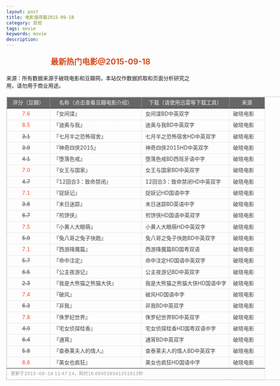 ```yaml
---
layout: post
title: 电影值得看2015-09-18
category: 其他
tags: movie
keywords: movie 
description: 
---
```

<h2 style="text-align:center;color:#D54E21;margin:20px auto">最新热门电影@2015-09-18</h2>
<div>来源：所有数据来源于破晓电影和豆瓣网，本站仅作数据抓取和页面分析研究之用，请勿用于商业用途。</div>
<table id="movietb">
   <thead>
     <tr>
       <td width="100px">评分（豆瓣）</td>
       <td width="230px">名称（点击查看豆瓣电影介绍）</td>
       <td>下载（请使用迅雷等下载工具）</td>
       <td width="80px">来源</td>
     </tr>
   </thead>
   <tbody>
    <tr><td><a class="grade_good" href="http://movie.douban.com/subject/25752261/collections" target="_blank">7.6</a></td>      <td>『<a class="movie" href="http://movie.douban.com/subject/25752261/" target="_blank">女间谍</a>』</td>      <td><a class="dllink" href="ftp://7:7@p13.poxiao.com:8202/[www.poxiao.com破晓电影]女间谍BD中英双字.rmvb" target="_blank">女间谍BD中英双字</a></td>      <td><a class="dlsource" href="http://www.poxiao.com/movie/38855.html" target="_blank">破晓电影</a><br /></td>    </tr>    <tr><td><a class="grade_good" href="http://movie.douban.com/subject/25850103/collections" target="_blank">8.5</a></td>      <td>『<a class="movie" href="http://movie.douban.com/subject/25850103/" target="_blank">迪奥与我</a>』</td>      <td><a class="dllink" href="ftp://6:6@p13.poxiao.com:8202/[www.poxiao.com破晓电影]迪奥与我BD中英双字.rmvb" target="_blank">迪奥与我BD中英双字</a></td>      <td><a class="dlsource" href="http://www.poxiao.com/movie/38852.html" target="_blank">破晓电影</a><br /></td>    </tr>    <tr><td><a class="grade_bad" href="http://movie.douban.com/subject/26344993/collections" target="_blank">3.1</a></td>      <td>『<a class="movie" href="http://movie.douban.com/subject/26344993/" target="_blank">七月半之恐怖宿舍</a>』</td>      <td><a class="dllink" href="ftp://5:5@p13.poxiao.com:8202/[www.poxiao.com破晓电影]七月半之恐怖宿舍HD中英双字.mp4" target="_blank">七月半之恐怖宿舍HD中英双字</a></td>      <td><a class="dlsource" href="http://www.poxiao.com/movie/38851.html" target="_blank">破晓电影</a><br /></td>    </tr>    <tr><td><a class="grade_bad" href="http://movie.douban.com/subject/4014396/collections" target="_blank">3.9</a></td>      <td>『<a class="movie" href="http://movie.douban.com/subject/4014396/" target="_blank">神奇四侠2015</a>』</td>      <td><a class="dllink" href="ftp://4:4@p13.poxiao.com:8202/[www.poxiao.com破晓电影]神奇四侠2015HD中英双字.rmvb" target="_blank">神奇四侠2015HD中英双字</a></td>      <td><a class="dlsource" href="http://www.poxiao.com/movie/38850.html" target="_blank">破晓电影</a><br /></td>    </tr>    <tr><td><a class="grade_bad" href="http://movie.douban.com/subject/5110302/collections" target="_blank">4.1</a></td>      <td>『<a class="movie" href="http://movie.douban.com/subject/5110302/" target="_blank">堕落色戒</a>』</td>      <td><a class="dllink" href="ftp://3:3@p13.poxiao.com:8202/[www.poxiao.com破晓电影]堕落色戒BD西班牙语中字.mkv" target="_blank">堕落色戒BD西班牙语中字</a></td>      <td><a class="dlsource" href="http://www.poxiao.com/movie/38849.html" target="_blank">破晓电影</a><br /></td>    </tr>    <tr><td><a class="grade_good" href="http://movie.douban.com/subject/25806993/collections" target="_blank">7.0</a></td>      <td>『<a class="movie" href="http://movie.douban.com/subject/25806993/" target="_blank">女王与国家</a>』</td>      <td><a class="dllink" href="ftp://2:2@p13.poxiao.com:8202/[www.poxiao.com破晓电影]女王与国家BD中英双字.rmvb" target="_blank">女王与国家BD中英双字</a></td>      <td><a class="dlsource" href="http://www.poxiao.com/movie/38848.html" target="_blank">破晓电影</a><br /></td>    </tr>    <tr><td><a class="grade_bad" href="http://movie.douban.com/subject/26374776/collections" target="_blank">4.7</a></td>      <td>『<a class="movie" href="http://movie.douban.com/subject/26374776/" target="_blank">12回合3：致命禁闭</a>』</td>      <td><a class="dllink" href="ftp://1:1@p13.poxiao.com:8202/[www.poxiao.com破晓电影]12回合3：致命禁闭HD中英双字.rmvb" target="_blank">12回合3：致命禁闭HD中英双字</a></td>      <td><a class="dlsource" href="http://www.poxiao.com/movie/38847.html" target="_blank">破晓电影</a><br /></td>    </tr>    <tr><td><a class="grade_good" href="http://movie.douban.com/subject/25723907/collections" target="_blank">7.1</a></td>      <td>『<a class="movie" href="http://movie.douban.com/subject/25723907/" target="_blank">捉妖记</a>』</td>      <td><a class="dllink" href="ftp://8:8@p13.poxiao.com:8202/[www.poxiao.com破晓电影]捉妖记HD国语中字.rmvb" target="_blank">捉妖记HD国语中字</a></td>      <td><a class="dlsource" href="http://www.poxiao.com/movie/38846.html" target="_blank">破晓电影</a><br /></td>    </tr>    <tr><td><a class="grade_bad" href="http://movie.douban.com/subject/21324299/collections" target="_blank">3.6</a></td>      <td>『<a class="movie" href="http://movie.douban.com/subject/21324299/" target="_blank">末日迷踪</a>』</td>      <td><a class="dllink" href="ftp://6:6@p13.poxiao.com:8202/[www.poxiao.com破晓电影]末日迷踪BD英语中字.rmvb" target="_blank">末日迷踪BD英语中字</a></td>      <td><a class="dlsource" href="http://www.poxiao.com/movie/37810.html" target="_blank">破晓电影</a><br /></td>    </tr>    <tr><td><a class="grade_bad" href="http://movie.douban.com/subject/25895276/collections" target="_blank">6.7</a></td>      <td>『<a class="movie" href="http://movie.douban.com/subject/25895276/" target="_blank">煎饼侠</a>』</td>      <td><a class="dllink" href="ftp://6:6@p13.poxiao.com:8202/[www.poxiao.com破晓电影]煎饼侠HD国语中英双字.rmvb" target="_blank">煎饼侠HD国语中英双字</a></td>      <td><a class="dlsource" href="http://www.poxiao.com/movie/38598.html" target="_blank">破晓电影</a><br /></td>    </tr>    <tr><td><a class="grade_good" href="http://movie.douban.com/subject/11624706/collections" target="_blank">7.5</a></td>      <td>『<a class="movie" href="http://movie.douban.com/subject/11624706/" target="_blank">小黄人大眼萌</a>』</td>      <td><a class="dllink" href="ftp://5:5@p13.poxiao.com:8202/[www.poxiao.com破晓电影]小黄人大眼萌HD中英双字.rmvb" target="_blank">小黄人大眼萌HD中英双字</a></td>      <td><a class="dlsource" href="http://www.poxiao.com/movie/38572.html" target="_blank">破晓电影</a><br /></td>    </tr>    <tr><td><a class="grade_bad" href="http://movie.douban.com/subject/26560197/collections" target="_blank">5.9</a></td>      <td>『<a class="movie" href="http://movie.douban.com/subject/26560197/" target="_blank">兔八哥之兔子快跑</a>』</td>      <td><a class="dllink" href="ftp://4:4@p13.poxiao.com:8202/[www.poxiao.com破晓电影]兔八哥之兔子快跑BD中英双字.rmvb" target="_blank">兔八哥之兔子快跑BD中英双字</a></td>      <td><a class="dlsource" href="http://www.poxiao.com/movie/38844.html" target="_blank">破晓电影</a><br /></td>    </tr>    <tr><td><a class="grade_good" href="http://movie.douban.com/subject/5308265/collections" target="_blank">7.1</a></td>      <td>『<a class="movie" href="http://movie.douban.com/subject/5308265/" target="_blank">西游降魔篇</a>』</td>      <td><a class="dllink" href="ftp://2:2@p13.poxiao.com:8202/[www.poxiao.com破晓电影]西游降魔篇BD国粤双音中字.mkv" target="_blank">西游降魔篇BD国粤双语</a></td>      <td><a class="dlsource" href="http://www.poxiao.com/movie/35548.html" target="_blank">破晓电影</a><br /></td>    </tr>    <tr><td><a class="grade_bad" href="http://movie.douban.com/subject/25881780/collections" target="_blank">5.7</a></td>      <td>『<a class="movie" href="http://movie.douban.com/subject/25881780/" target="_blank">命中注定</a>』</td>      <td><a class="dllink" href="ftp://1:1@p13.poxiao.com:8202/[www.poxiao.com破晓电影]命中注定HD国语[修复]中英双字.rmvb" target="_blank">命中注定HD国语中英双字</a></td>      <td><a class="dlsource" href="http://www.poxiao.com/movie/38836.html" target="_blank">破晓电影</a><br /></td>    </tr>    <tr><td><a class="grade_bad" href="http://movie.douban.com/subject/6874487/collections" target="_blank">6.5</a></td>      <td>『<a class="movie" href="http://movie.douban.com/subject/6874487/" target="_blank">公主夜游记</a>』</td>      <td><a class="dllink" href="ftp://3:3@p13.poxiao.com:8202/[www.poxiao.com破晓电影]公主夜游记BD中英双字.rmvb" target="_blank">公主夜游记BD中英双字</a></td>      <td><a class="dlsource" href="http://www.poxiao.com/movie/38841.html" target="_blank">破晓电影</a><br /></td>    </tr>    <tr><td><a class="grade_bad" href="http://movie.douban.com/subject/26578107/collections" target="_blank">2.3</a></td>      <td>『<a class="movie" href="http://movie.douban.com/subject/26578107/" target="_blank">我是大熊猫之熊猫大侠</a>』</td>      <td><a class="dllink" href="ftp://8:8@p13.poxiao.com:8202/[www.poxiao.com破晓电影]我是大熊猫之熊猫大侠HD国语中字.rmvb" target="_blank">我是大熊猫之熊猫大侠HD国语中字</a></td>      <td><a class="dlsource" href="http://www.poxiao.com/movie/38840.html" target="_blank">破晓电影</a><br /></td>    </tr>    <tr><td><a class="grade_good" href="http://movie.douban.com/subject/25853727/collections" target="_blank">7.4</a></td>      <td>『<a class="movie" href="http://movie.douban.com/subject/25853727/" target="_blank">破风</a>』</td>      <td><a class="dllink" href="ftp://7:7@p13.poxiao.com:8202/[www.poxiao.com破晓电影]破风HD国语中字.rmvb" target="_blank">破风HD国语中字</a></td>      <td><a class="dlsource" href="http://www.poxiao.com/movie/38839.html" target="_blank">破晓电影</a><br /></td>    </tr>    <tr><td><a class="grade_bad" href="http://movie.douban.com/subject/24325815/collections" target="_blank">6.3</a></td>      <td>『<a class="movie" href="http://movie.douban.com/subject/24325815/" target="_blank">非我</a>』</td>      <td><a class="dllink" href="ftp://6:6@p13.poxiao.com:8202/[www.poxiao.com破晓电影]非我BD中英双字.rmvb" target="_blank">非我BD中英双字</a></td>      <td><a class="dlsource" href="http://www.poxiao.com/movie/38838.html" target="_blank">破晓电影</a><br /></td>    </tr>    <tr><td><a class="grade_good" href="http://movie.douban.com/subject/10440138/collections" target="_blank">7.8</a></td>      <td>『<a class="movie" href="http://movie.douban.com/subject/10440138/" target="_blank">侏罗纪世界</a>』</td>      <td><a class="dllink" href="ftp://5:5@p13.poxiao.com:8202/[www.poxiao.com破晓电影]侏罗纪世界BD中英双字.rmvb" target="_blank">侏罗纪世界BD中英双字</a></td>      <td><a class="dlsource" href="http://www.poxiao.com/movie/38837.html" target="_blank">破晓电影</a><br /></td>    </tr>    <tr><td><a class="grade_bad" href="http://movie.douban.com/subject/25778488/collections" target="_blank">4.0</a></td>      <td>『<a class="movie" href="http://movie.douban.com/subject/25778488/" target="_blank">宅女侦探桂香</a>』</td>      <td><a class="dllink" href="ftp://3:3@p13.poxiao.com:8202/[www.poxiao.com破晓电影]宅女侦探桂香HD国粤双语中字.mkv" target="_blank">宅女侦探桂香HD国粤双语中字</a></td>      <td><a class="dlsource" href="http://www.poxiao.com/movie/38835.html" target="_blank">破晓电影</a><br /></td>    </tr>    <tr><td><a class="grade_bad" href="http://movie.douban.com/subject/25876726/collections" target="_blank">6.4</a></td>      <td>『<a class="movie" href="http://movie.douban.com/subject/25876726/" target="_blank">通宵</a>』</td>      <td><a class="dllink" href="ftp://1:1@p13.poxiao.com:8202/[www.poxiao.com破晓电影]通宵BD中英双字.rmvb  " target="_blank">通宵BD中英双字</a></td>      <td><a class="dlsource" href="http://www.poxiao.com/movie/38833.html" target="_blank">破晓电影</a><br /></td>    </tr>    <tr><td><a class="grade_bad" href="http://movie.douban.com/subject/25955488/collections" target="_blank">5.8</a></td>      <td>『<a class="movie" href="http://movie.douban.com/subject/25955488/" target="_blank">查泰莱夫人的情人</a>』</td>      <td><a class="dllink" href="ftp://8:8@p13.poxiao.com:8202/[www.poxiao.com破晓电影]查泰莱夫人的情人BD中英双字.rmvb " target="_blank">查泰莱夫人的情人BD中英双字</a></td>      <td><a class="dlsource" href="http://www.poxiao.com/movie/38832.html" target="_blank">破晓电影</a><br /></td>    </tr>    <tr><td><a class="grade_good" href="http://movie.douban.com/subject/1297478/collections" target="_blank">8.6</a></td>      <td>『<a class="movie" href="http://movie.douban.com/subject/1297478/" target="_blank">美女也疯狂</a>』</td>      <td><a class="dllink" href="ftp://6:6@p13.poxiao.com:8202/[www.poxiao.com破晓电影]美女也疯狂HD国语中字.mkv" target="_blank">美女也疯狂HD国语中字</a></td>      <td><a class="dlsource" href="http://www.poxiao.com/movie/38831.html" target="_blank">破晓电影</a><br /></td>    </tr>
  </tbody>
  <tfoot>
    <tr>
      <td colspan="4">更新于2015-09-18 12:47:14，耗时16.694538041351613秒</td>
    </tr>
  </tfoot>
</table>
<style>
#movietb {width:790px;border:1px #CCCCCC solid;font-size:14px;margin:20px auto;}
#movietb td {border:1px #CCCCCC dotted;line-height:24px;vertical-align: middle;}
#movietb a {text-decoration:none;color:#464646; text-shadow:0 1px 0 #F2F2F2;border:0!important}
#movietb a:hover {text-decoration:underline;color:#D54E21;}
#movietb tbody tr:hover{background:#CCC}
.grade_good {color:#FF5138!important;margin-left:30px}
.grade_bad {text-decoration:line-through!important;margin-left:30px}
#movietb thead {background-color:#666;color:#eee;text-align:center}
#movietb tbody {text-align:left;}
#movietb tbody td {padding-left:10px;}
#movietb tfoot td,.size {padding-left: 10px;font-size:12px;color:#999}
</style>